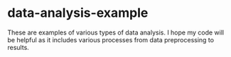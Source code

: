 # data-analysis-example
These are examples of various types of data analysis. I hope my code will be helpful as it includes various processes from data preprocessing to results.
